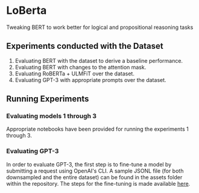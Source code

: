 # LoBerta
Tweaking BERT to work better for logical and propositional reasoning tasks

## Experiments conducted with the Dataset
1. Evaluating BERT with the dataset to derive a baseline performance.
2. Evaluating BERT with changes to the attention mask.
3. Evaluating RoBERTa + ULMFiT over the dataset.
4. Evaluating GPT-3 with appropriate prompts over the dataset.

## Running Experiments
### Evaluating models 1 through 3
Appropriate notebooks have been provided for running the experiments 1 through 3.

### Evaluating GPT-3
In order to evaluate GPT-3, the first step is to fine-tune a model by submitting a request using OpenAI's CLI. A sample JSONL file (for both downsampled and the entire dataset) can be found in the assets folder within the repository. The steps for the fine-tuning is made available [here](https://beta.openai.com/docs/guides/fine-tuning).